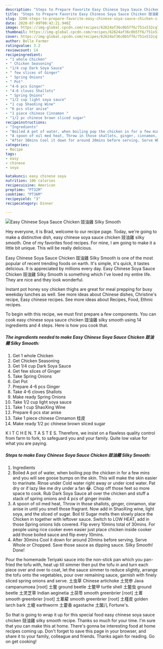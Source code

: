 ```yaml
---
description: "Steps to Prepare Favorite Easy Chinese Soya Sauce Chicken 豉油雞 Silky Smooth"
title: "Steps to Prepare Favorite Easy Chinese Soya Sauce Chicken 豉油雞 Silky Smooth"
slug: 3208-steps-to-prepare-favorite-easy-chinese-soya-sauce-chicken-silky-smooth
date: 2020-07-09T00:42:21.940Z
image: https://img-global.cpcdn.com/recipes/62624af36c0b5ff6/751x532cq70/easy-chinese-soya-sauce-chicken-豉油雞-silky-smooth-recipe-main-photo.jpg
thumbnail: https://img-global.cpcdn.com/recipes/62624af36c0b5ff6/751x532cq70/easy-chinese-soya-sauce-chicken-豉油雞-silky-smooth-recipe-main-photo.jpg
cover: https://img-global.cpcdn.com/recipes/62624af36c0b5ff6/751x532cq70/easy-chinese-soya-sauce-chicken-豉油雞-silky-smooth-recipe-main-photo.jpg
author: Belle Farmer
ratingvalue: 3.2
reviewcount: 14
recipeingredient:
- "1 whole Chicken"
- " Chicken Seasoning"
- "1/4 cup Dark Soya Sauce"
- " few slices of Ginger"
- " Spring Onions"
- " Pot"
- "4-6 pcs Ginger"
- "4-6 cloves Shallots"
- " Spring Onions"
- "1/2 cup light soya sauce"
- "1 cup ShaoXing Wine"
- "6 pcs star anise"
- "1 piece chinese Cinnamon "
- "1/2 pc chinese brown sliced sugar"
recipeinstructions:
- "Ingredients"
- "Boiled A pot of water, when boiling pop the chicken in for a few mins and you will see goose bumps on the skin. This will make the skin easier to marinate. Rinse under Cold water right away or under iced water. Pat dry or if lazy like me dry under a fan 😂. Chop off those feet so more space to cook. Rub Dark Soya Sauce all over the chicken and stuff a stack of spring onions and 4 pcs of ginger inside."
- "A spoon of oil med heat, Throw in those shallots, ginger, cinnamon, star anise in until you smell those fragrant. Now add in ShaoXing wine, light soya, and the sliced of sugar. Boil til Sugar melts then slowly place the Chicken in together with leftover sauce. Switch to LOW HEAT, add in those Spring onions lids covered. Flip every 10mins total of 30mins. For people using rice cooker even easier just place chicken inside cooker add those boiled sauce and flip every 10mins."
- "After 30mins Cool it down for around 20mins before serving. Serve Whole or Chopped. Save those sauce as dipping sauce. Silky Smooth! Done!"
categories:
- Recipe
tags:
- easy
- chinese
- soya

katakunci: easy chinese soya 
nutrition: 106 calories
recipecuisine: American
preptime: "PT32M"
cooktime: "PT36M"
recipeyield: "3"
recipecategory: Dinner

---
```



![Easy Chinese Soya Sauce Chicken 豉油雞 Silky Smooth](https://img-global.cpcdn.com/recipes/62624af36c0b5ff6/751x532cq70/easy-chinese-soya-sauce-chicken-豉油雞-silky-smooth-recipe-main-photo.jpg)

Hey everyone, it is Brad, welcome to our recipe page. Today, we're going to make a distinctive dish, easy chinese soya sauce chicken 豉油雞 silky smooth. One of my favorites food recipes. For mine, I am going to make it a little bit unique. This will be really delicious.

Easy Chinese Soya Sauce Chicken 豉油雞 Silky Smooth is one of the most popular of recent trending foods on earth. It's simple, it's quick, it tastes delicious. It is appreciated by millions every day. Easy Chinese Soya Sauce Chicken 豉油雞 Silky Smooth is something which I've loved my entire life. They are nice and they look wonderful.

Instant pot honey soy chicken thighs are great for meal prepping for busy weekday lunches as well. See more ideas about Chinese dishes, Christine&#39;s recipe, Easy chinese recipes. See more ideas about Recipes, Food, Ethnic recipes.


To begin with this recipe, we must first prepare a few components. You can cook easy chinese soya sauce chicken 豉油雞 silky smooth using 14 ingredients and 4 steps. Here is how you cook that.

<!--inarticleads1-->

##### The ingredients needed to make Easy Chinese Soya Sauce Chicken 豉油雞 Silky Smooth:

1. Get 1 whole Chicken
1. Get  Chicken Seasoning
1. Get 1/4 cup Dark Soya Sauce
1. Get  few slices of Ginger
1. Take  Spring Onions
1. Get  Pot
1. Prepare 4-6 pcs Ginger
1. Take 4-6 cloves Shallots
1. Make ready  Spring Onions
1. Take 1/2 cup light soya sauce
1. Take 1 cup ShaoXing Wine
1. Prepare 6 pcs star anise
1. Take 1 piece chinese Cinnamon 桂皮
1. Make ready 1/2 pc chinese brown sliced sugar


K I T C H E N. T A S T E S. Therefore, we insist on a flawless quality control from farm to fork, to safeguard you and your family. Quite low value for what you are paying. 

<!--inarticleads2-->

##### Steps to make Easy Chinese Soya Sauce Chicken 豉油雞 Silky Smooth:

1. Ingredients
1. Boiled A pot of water, when boiling pop the chicken in for a few mins and you will see goose bumps on the skin. This will make the skin easier to marinate. Rinse under Cold water right away or under iced water. Pat dry or if lazy like me dry under a fan 😂. Chop off those feet so more space to cook. Rub Dark Soya Sauce all over the chicken and stuff a stack of spring onions and 4 pcs of ginger inside.
1. A spoon of oil med heat, Throw in those shallots, ginger, cinnamon, star anise in until you smell those fragrant. Now add in ShaoXing wine, light soya, and the sliced of sugar. Boil til Sugar melts then slowly place the Chicken in together with leftover sauce. Switch to LOW HEAT, add in those Spring onions lids covered. Flip every 10mins total of 30mins. For people using rice cooker even easier just place chicken inside cooker add those boiled sauce and flip every 10mins.
1. After 30mins Cool it down for around 20mins before serving. Serve Whole or Chopped. Save those sauce as dipping sauce. Silky Smooth! Done!


Pour the homemade Teriyaki sauce into the non-stick pan which you pan-fried the tofu with, heat up till simmer then put the tofu in and turn each piece over and over to coat, let the sauce simmer to reduce slightly, arrange the tofu onto the vegetables, pour over remaining sauce, garnish with finely sliced spring onions and serve. 土虫草 Chinese artichoke 土党参 Java campanumoea [root] 土鳖 ground beetle 土鳖甲 turtle shell 土鳖虫 ground beetle 土灵芝草 Indian aeginetia 土茯苓 smooth greenbrier [root] 土萆 smooth greenbrier [root] 土萆薢 smooth greenbrier [root] 土槿皮 golden larch bark 土蟺 earthworm 土藿香 agastache 土圞儿 Fortune&#39;s. 

So that is going to wrap it up for this special food easy chinese soya sauce chicken 豉油雞 silky smooth recipe. Thanks so much for your time. I'm sure that you can make this at home. There's gonna be interesting food at home recipes coming up. Don't forget to save this page in your browser, and share it to your family, colleague and friends. Thanks again for reading. Go on get cooking!
